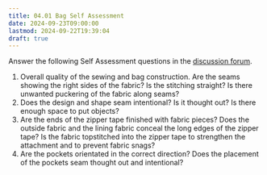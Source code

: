 ```yaml
---
title: 04.01 Bag Self Assessment
date: 2024-09-23T09:00:00
lastmod: 2024-09-22T19:39:04
draft: true
---
```


Answer the following Self Assessment questions in the [discussion forum](https://cia.instructure.com/courses/1527/discussion_topics/4526).

1. Overall quality of the sewing and bag construction. Are the seams showing the right sides of the fabric? Is the stitching straight? Is there unwanted puckering of the fabric along seams?
2. Does the design and shape seam intentional? Is it thought out? Is there enough space to put objects?
3. Are the ends of the zipper tape finished with fabric pieces? Does the outside fabric and the lining fabric conceal the long edges of the zipper tape? Is the fabric topstitched into the zipper tape to strengthen the attachment and to prevent fabric snags?
4. Are the pockets orientated in the correct direction? Does the placement of the pockets seam thought out and intentional?
